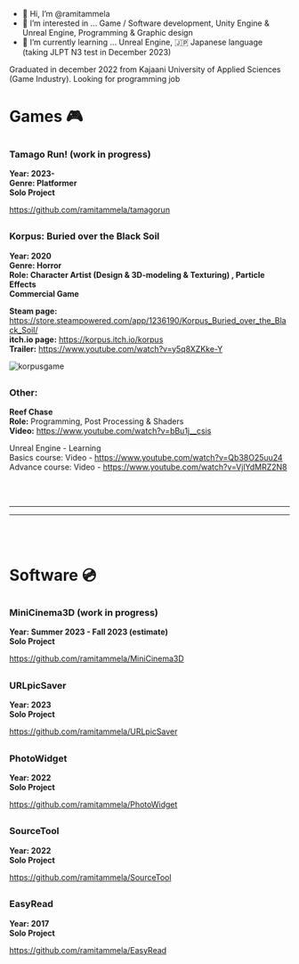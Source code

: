 - 👋 Hi, I’m @ramitammela
- 👀 I’m interested in ... Game / Software development, Unity Engine & Unreal Engine, Programming & Graphic design
- 🌱 I’m currently learning ... Unreal Engine, 🇯🇵 Japanese language (taking JLPT N3 test in December 2023)

Graduated in december 2022 from Kajaani University of Applied Sciences (Game Industry). Looking for programming job

<!---
ramitammela/ramitammela is a ✨ special ✨ repository because its `README.md` (this file) appears on your GitHub profile.
You can click the Preview link to take a look at your changes.
- 💞️ I’m looking to collaborate on ...
- 📫 How to reach me ...
--->


# Games 🎮

##

### Tamago Run! (work in progress)
**Year: 2023-  
Genre: Platformer  
Solo Project**


https://github.com/ramitammela/tamagorun

##

### Korpus: Buried over the Black Soil
**Year: 2020  
Genre: Horror  
Role: Character Artist (Design & 3D-modeling & Texturing) , Particle Effects**  
**Commercial Game**

**Steam page:** https://store.steampowered.com/app/1236190/Korpus_Buried_over_the_Black_Soil/  
**itch.io page:** https://korpus.itch.io/korpus  
**Trailer:** https://www.youtube.com/watch?v=y5q8XZKke-Y  

![korpusgame](https://cdn.akamai.steamstatic.com/steam/apps/1236190/header.jpg)

##

### Other:
**Reef Chase**  
**Role:** Programming, Post Processing & Shaders  
**Video:** https://www.youtube.com/watch?v=bBu1j__csis    

Unreal Engine - Learning  
Basics course: Video - https://www.youtube.com/watch?v=Qb38O25uu24  
Advance course: Video - https://www.youtube.com/watch?v=VjlYdMRZ2N8


<br/><br/>
***
***
<br/><br/>

# Software 💿

##

### MiniCinema3D (work in progress)
**Year: Summer 2023 - Fall 2023 (estimate)  
Solo Project**


https://github.com/ramitammela/MiniCinema3D

##

### URLpicSaver
**Year: 2023  
Solo Project**


https://github.com/ramitammela/URLpicSaver

##

### PhotoWidget
**Year: 2022  
Solo Project**


https://github.com/ramitammela/PhotoWidget

##

### SourceTool
**Year: 2022  
Solo Project**


https://github.com/ramitammela/SourceTool

##

### EasyRead
**Year: 2017  
Solo Project**


https://github.com/ramitammela/EasyRead
